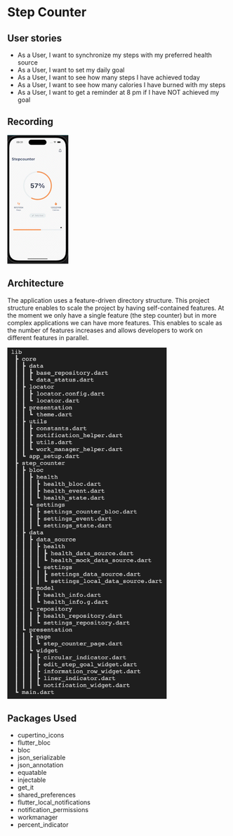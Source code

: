 # Step Counter

## User stories

- As a User, I want to synchronize my steps with my preferred health source
- As a User, I want to set my daily goal
- As a User, I want to see how many steps I have achieved today
- As a User, I want to see how many calories I have burned with my steps
- As a User, I want to get a reminder at 8 pm if I have NOT achieved my goal

## Recording

![](step_counter.gif)

## Architecture

The application uses a feature-driven directory structure. This project structure enables to scale the project by having self-contained features. At the moment we only have a single feature (the step counter) but in more complex applications we can have more features. This enables to scale as the number of features increases and allows developers to work on different features in parallel.

<img src="file_tree.png" height="800">

## Packages Used

- cupertino_icons
- flutter_bloc
- bloc
- json_serializable
- json_annotation
- equatable
- injectable
- get_it
- shared_preferences
- flutter_local_notifications
- notification_permissions
- workmanager
- percent_indicator
